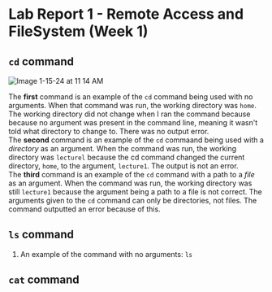 # Lab Report 1 - Remote Access and FileSystem (Week 1)

## `cd` command
![Image 1-15-24 at 11 14 AM](https://github.com/lavinma/cse15l-lab-reports/assets/156377218/f217a889-99cd-4c73-8b8b-d1253ee5e86c)

The **first** command is an example of the `cd` command being used with no arguments. 
   When that command was run, the working directory was `home`. The working directory did not change when I ran the command because 
   because no argument was present in the command line, meaning it wasn't told what directory to change to. There was no output error.
<br/> The **second** command is an example of the `cd` commaand being used with a *directory* as an argument.
   When the command was run, the working directory was `lecturel` because the cd command changed the current directory, `home`, to 
   the argument, `lecture1`. The output is not an error.
<br/> The **third** command is an example of the `cd` command with a path to a *file* as an argument.
   When the command was run, the working directory was still `lecture1` because the argument being a path to a file is not correct. 
   The arguments given to the `cd` command can only be directories, not files. The command outputted an error because of this. 

## `ls` command
1. An example of the command with no arguments: `ls`
   

## `cat` command
